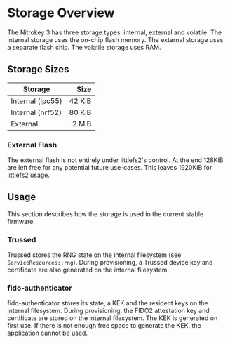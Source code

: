# Storage Overview

The Nitrokey 3 has three storage types: internal, external and volatile.  The internal storage uses the on-chip flash memory.  The external storage uses a separate flash chip.  The volatile storage uses RAM.

## Storage Sizes

| Storage          | Size   |
| ---------------- | -----: |
| Internal (lpc55) | 42 KiB |
| Internal (nrf52) | 80 KiB |
| External         | 2 MiB  |

### External Flash

The external flash is not entirely under littlefs2's control. At the end
128KiB are left free for any potential future use-cases. This leaves 
1920KiB for littlefs2 usage. 

## Usage

This section describes how the storage is used in the current stable firmware.

### Trussed

Trussed stores the RNG state on the internal filesystem (see `ServiceResources::rng`).  During provisioning, a Trussed device key and certificate are also generated on the internal filesystem.

### fido-authenticator

fido-authenticator stores its state, a KEK and the resident keys on the internal filesystem.  During provisioning, the FIDO2 attestation key and certificate are stored on the internal filesystem.  The KEK is generated on first use.  If there is not enough free space to generate the KEK, the application cannot be used.
